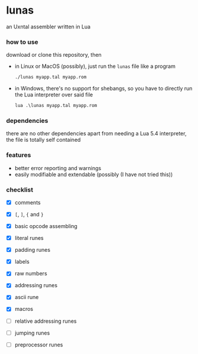 # lunas
an Uxntal assembler written in Lua

### how to use
download or clone this repository, then
- in Linux or MacOS (possibly), just run the `lunas` file like a program
  ```sh
  ./lunas myapp.tal myapp.rom
  ```
- in Windows, there's no support for shebangs, so you have to directly run the Lua interpreter over said file
  ```bat
  lua .\lunas myapp.tal myapp.rom
  ```

### dependencies
there are no other dependencies apart from needing a Lua 5.4 interpreter, the file is totally self contained

### features
- better error reporting and warnings
- easily modifiable and extendable (possibly (I have not tried this))

### checklist
- [x] comments
- [x] `[`, `]`, `{` and `}` 
- [x] basic opcode assembling
- [x] literal runes
- [x] padding runes
- [x] labels
- [x] raw numbers
- [x] addressing runes
- [x] ascii rune
- [x] macros
- [ ] relative addressing runes
- [ ] jumping runes
- [ ] preprocessor runes

